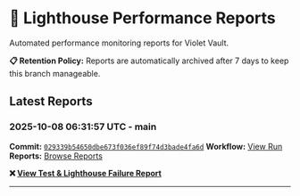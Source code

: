 # 🔦 Lighthouse Performance Reports

Automated performance monitoring reports for Violet Vault.

**📋 Retention Policy:** Reports are automatically archived after 7 days to keep this branch manageable.

## Latest Reports

### 2025-10-08 06:31:57 UTC - main

**Commit:** [`029339b54650dbe673f036ef89f74d3bade4fa6d`](https://github.com/thef4tdaddy/violet-vault/commit/029339b54650dbe673f036ef89f74d3bade4fa6d)
**Workflow:** [View Run](https://github.com/thef4tdaddy/violet-vault/actions/runs/18335904557)
**Reports:** [Browse Reports](https://github.com/thef4tdaddy/violet-vault/tree/lighthouse-reports/reports/main/2025-10-08_06-31-55)

**❌ [View Test & Lighthouse Failure Report](./reports/main/2025-10-08_06-31-55/test-and-lighthouse-failures.md)**


---

